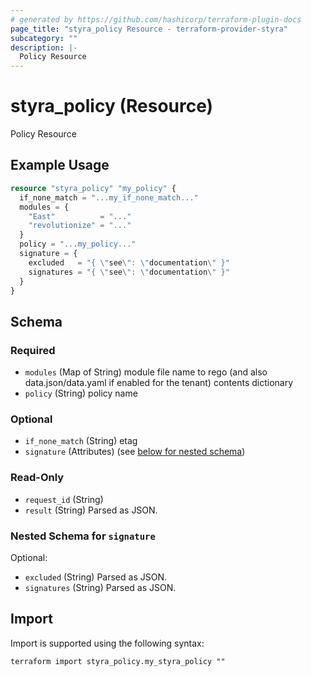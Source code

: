 ```yaml
---
# generated by https://github.com/hashicorp/terraform-plugin-docs
page_title: "styra_policy Resource - terraform-provider-styra"
subcategory: ""
description: |-
  Policy Resource
---
```


# styra_policy (Resource)

Policy Resource

## Example Usage

```terraform
resource "styra_policy" "my_policy" {
  if_none_match = "...my_if_none_match..."
  modules = {
    "East"          = "..."
    "revolutionize" = "..."
  }
  policy = "...my_policy..."
  signature = {
    excluded   = "{ \"see\": \"documentation\" }"
    signatures = "{ \"see\": \"documentation\" }"
  }
}
```

<!-- schema generated by tfplugindocs -->
## Schema

### Required

- `modules` (Map of String) module file name to rego (and also data.json/data.yaml if enabled for the tenant) contents dictionary
- `policy` (String) policy name

### Optional

- `if_none_match` (String) etag
- `signature` (Attributes) (see [below for nested schema](#nestedatt--signature))

### Read-Only

- `request_id` (String)
- `result` (String) Parsed as JSON.

<a id="nestedatt--signature"></a>
### Nested Schema for `signature`

Optional:

- `excluded` (String) Parsed as JSON.
- `signatures` (String) Parsed as JSON.

## Import

Import is supported using the following syntax:

```shell
terraform import styra_policy.my_styra_policy ""
```
